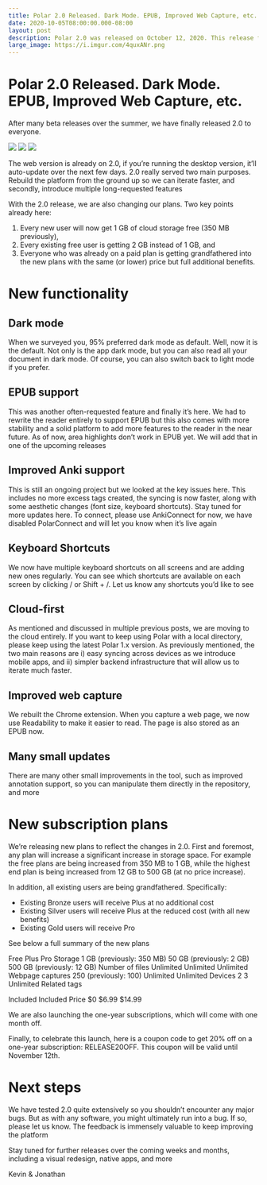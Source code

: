```yaml
---
title: Polar 2.0 Released. Dark Mode. EPUB, Improved Web Capture, etc.
date: 2020-10-05T08:00:00.000-08:00
layout: post
description: Polar 2.0 was released on October 12, 2020. This release focused on major stability improvements along with the introduction of various new features. With the introduction of 2.0, the plans have also been updated to reflect changes those changes (e.g., users on the free plan will now receive 1 GB of storage instead of 350 MB).
large_image: https://i.imgur.com/4quxANr.png
---
```


# Polar 2.0 Released. Dark Mode. EPUB, Improved Web Capture, etc. 

After many beta releases over the summer, we have finally released 2.0 to everyone. 

<img class="img-fluid" src="https://i.imgur.com/sNmn0dI.png">

<img class="img-fluid" src="https://i.imgur.com/b6XM6Nv.png">

<img class="img-fluid" src="https://i.imgur.com/c0ppR0F.png">

The web version is already on 2.0, if you’re running the desktop version, it’ll auto-update over the next few days. 2.0 really served two main purposes. Rebuild the platform from the ground up so we can iterate faster, and secondly, introduce multiple long-requested features

With the 2.0 release, we are also changing our plans. Two key points already here: 

1. Every new user will now get 1 GB of cloud storage free (350 MB previously), 
2. Every existing free user is getting 2 GB instead of 1 GB, and 
3. Everyone who was already on a paid plan is getting grandfathered into the new plans with the same (or lower) price but full additional benefits.

# New functionality

## Dark mode
When we surveyed you, 95% preferred dark mode as default. Well, now it is the default. Not only is the app dark mode, but you can also read all your document in dark mode.  Of course, you can also switch back to light mode if you prefer.  

## EPUB support
This was another often-requested feature and finally it’s here. We had to rewrite the reader entirely to support EPUB but this also comes with more stability and a solid platform to add more features to the reader in the near future. As of now, area highlights don’t work in EPUB yet. We will add that in one of the upcoming releases

## Improved Anki support
This is still an ongoing project but we looked at the key issues here. This includes no more excess tags created, the syncing is now faster, along with some aesthetic changes (font size, keyboard shortcuts). Stay tuned for more updates here. To connect, please use AnkiConnect for now, we have disabled PolarConnect and will let you know when it’s live again

## Keyboard Shortcuts
We now have multiple keyboard shortcuts on all screens and are adding new ones regularly. You can see which shortcuts are available on each screen by clicking / or Shift + /. Let us know any shortcuts you’d like to see

## Cloud-first
As mentioned and discussed in multiple previous posts, we are moving to the cloud entirely. If you want to keep using Polar with a local directory, please keep using the latest Polar 1.x version. As previously mentioned, the two main reasons are 
i) easy syncing across devices as we introduce mobile apps, and 
ii) simpler backend infrastructure that will allow us to iterate much faster.

## Improved web capture
We rebuilt the Chrome extension. When you capture a web page, we now use Readability to make it easier to read. The page is also stored as an EPUB now.

## Many small updates
There are many other small improvements in the tool, such as improved annotation support, so you can manipulate them directly in the repository, and more

# New subscription plans

We’re releasing new plans to reflect the changes in 2.0. First and foremost, any plan will increase a significant increase in storage space. For example the free plans are being increased from 350 MB to 1 GB, while the highest end plan is being increased from 12 GB to 500 GB (at no price increase). 

In addition, all existing users are being grandfathered. Specifically:
- Existing Bronze users will receive Plus at no additional cost
- Existing Silver users will receive Plus at the reduced cost (with all new benefits)
- Existing Gold users will receive Pro

See below a full summary of the new plans




Free
Plus
Pro
Storage
1 GB (previously: 350 MB)
50 GB (previously: 2 GB)
500 GB (previously: 12 GB)
Number of files
Unlimited
Unlimited
Unlimited
Webpage captures
250 (previously: 100)
Unlimited
Unlimited
Devices
2
3
Unlimited
Related tags


Included
Included
Price
$0
$6.99
$14.99

We are also launching the one-year subscriptions, which will come with one month off.


Finally, to celebrate this launch, here is a coupon code to get 20% off on a one-year subscription: RELEASE20OFF. This coupon will be valid until November 12th.

# Next steps
We have tested 2.0 quite extensively so you shouldn’t encounter any major bugs. But as with any software, you might ultimately run into a bug. If so, please let us know. The feedback is immensely valuable to keep improving the platform

Stay tuned for further releases over the coming weeks and months, including a visual redesign, native apps, and more

Kevin & Jonathan
